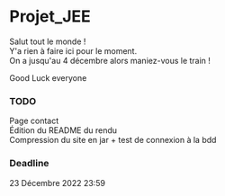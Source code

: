 # Projet_JEE
Salut tout le monde !  
Y'a rien à faire ici pour le moment.  
On a jusqu'au 4 décembre alors maniez-vous le train !

Good Luck everyone 


### TODO
 
Page contact  
Édition du README du rendu  
Compression du site en jar + test de connexion à la bdd


### Deadline

23 Décembre 2022 23:59
